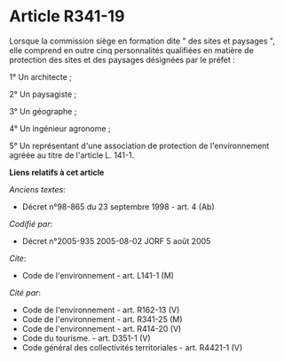# Article R341-19

Lorsque la commission siège en formation dite " des sites et paysages ", elle comprend en outre cinq personnalités qualifiées
en matière de protection des sites et des paysages désignées par le préfet :

1° Un architecte ;

2° Un paysagiste ;

3° Un géographe ;

4° Un ingénieur agronome ;

5° Un représentant d'une association de protection de l'environnement agréée au titre de l'article L. 141-1.

**Liens relatifs à cet article**

_Anciens textes_:

  - Décret n°98-865 du 23 septembre 1998 - art. 4 (Ab)

_Codifié par_:

  - Décret n°2005-935 2005-08-02 JORF 5 août 2005

_Cite_:

  - Code de l'environnement - art. L141-1 (M)

_Cité par_:

  - Code de l'environnement - art. R162-13 (V)
  - Code de l'environnement - art. R341-25 (M)
  - Code de l'environnement - art. R414-20 (V)
  - Code du tourisme. - art. D351-1 (V)
  - Code général des collectivités territoriales - art. R4421-1 (V)
